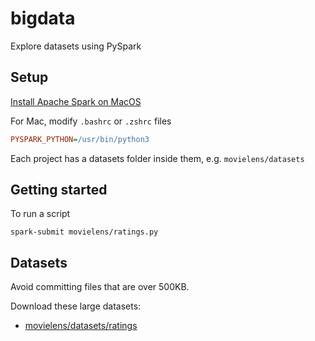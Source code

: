 # bigdata

Explore datasets using PySpark

## Setup

[Install Apache Spark on MacOS](https://notadatascientist.com/install-spark-on-macos/)

For Mac, modify `.bashrc` or `.zshrc` files
```ini
PYSPARK_PYTHON=/usr/bin/python3
```

Each project has a datasets folder inside them, e.g. `movielens/datasets`

## Getting started

To run a script
```console
spark-submit movielens/ratings.py
```

## Datasets

Avoid committing files that are over 500KB.

Download these large datasets:
- [movielens/datasets/ratings](https://files.grouplens.org/datasets/movielens/ml-100k.zip)